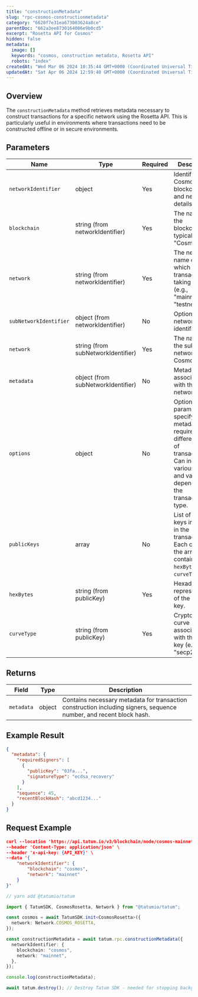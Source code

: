 ```yaml
---
title: "constructionMetadata"
slug: "rpc-cosmos-constructionmetadata"
category: "6620f7e31ea673003624a8ce"
parentDoc: "662a3ee8730164006e9b0cd5"
excerpt: "Rosetta API for Cosmos"
hidden: false
metadata:
  image: []
  keywords: "cosmos, construction metadata, Rosetta API"
  robots: "index"
createdAt: "Wed Mar 06 2024 10:35:44 GMT+0000 (Coordinated Universal Time)"
updatedAt: "Sat Apr 06 2024 12:59:40 GMT+0000 (Coordinated Universal Time)"
---
```


## Overview

The `constructionMetadata` method retrieves metadata necessary to construct transactions for a specific network using the Rosetta API. This is particularly useful in environments where transactions need to be constructed offline or in secure environments.

## Parameters

| Name                   | Type                               | Required | Description                                                                                                                                                           |
| ---------------------- | ---------------------------------- | -------- | --------------------------------------------------------------------------------------------------------------------------------------------------------------------- |
| `networkIdentifier`    | object                             | Yes      | Identifies the Cosmos blockchain and network details.                                                                                                                 |
| `blockchain`           | string (from networkIdentifier)    | Yes      | The name of the blockchain, typically "Cosmos".                                                                                                                       |
| `network`              | string (from networkIdentifier)    | Yes      | The network name on which the transaction is taking place (e.g., "mainnet" or "testnet").                                                                             |
| `subNetworkIdentifier` | object (from networkIdentifier)    | No       | Optional sub-network identifier.                                                                                                                                      |
| `network`              | string (from subNetworkIdentifier) | Yes      | The name of the sub-network within Cosmos.                                                                                                                            |
| `metadata`             | object (from subNetworkIdentifier) | No       | Metadata associated with the sub-network.                                                                                                                             |
| `options`              | object                             | No       | Optional parameters for specifying the metadata required for different types of transactions. Can include various flags and values depending on the transaction type. |
| `publicKeys`           | array                              | No       | List of public keys involved in the transaction. Each object in the array contains `hexBytes` and `curveType`.                                                        |
| `hexBytes`             | string (from publicKey)            | Yes      | Hexadecimal representation of the public key.                                                                                                                         |
| `curveType`            | string (from publicKey)            | Yes      | Cryptographic curve associated with the public key (e.g., "secp256k1").                                                                                               |

## Returns

| Field      | Type   | Description                                                                                                         |
| ---------- | ------ | ------------------------------------------------------------------------------------------------------------------- |
| `metadata` | object | Contains necessary metadata for transaction construction including signers, sequence number, and recent block hash. |

## Example Result

```json
{
  "metadata": {
    "requiredSigners": [
      {
        "publicKey": "03fa...",
        "signatureType": "ecdsa_recovery"
      }
    ],
    "sequence": 45,
    "recentBlockHash": "abcd1234..."
  }
}
```

## Request Example

```json
curl --location 'https://api.tatum.io/v3/blockchain/node/cosmos-mainnet/construction/metadata' \
--header 'Content-Type: application/json' \
--header 'x-api-key: {API_KEY}' \
--data '{
    "networkIdentifier": {
        "blockchain": "cosmos",
        "network": "mainnet"
    }
}'
```
```typescript
// yarn add @tatumio/tatum

import { TatumSDK, CosmosRosetta, Network } from "@tatumio/tatum";

const cosmos = await TatumSDK.init<CosmosRosetta>({
  network: Network.COSMOS_ROSETTA,
});

const constructionMetadata = await tatum.rpc.constructionMetadata({
  networkIdentifier: {
    blockchain: "cosmos",
    network: "mainnet",
  },
});

console.log(constructionMetadata);

await tatum.destroy(); // Destroy Tatum SDK - needed for stopping background jobs
```
